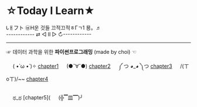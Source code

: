 # ☆Today I Learn★
Ꮣㅐフト ㉥Η운 것들 끄적끄적ㅎГㄱ1 묭。♬
<br>
------------ ⇄ ◁ II ▷ ↻------------
<hr>

☞ 데이터 과학을 위한 **파이썬프로그래밍** (made by choi) ☜

&emsp; ( •̀ ω •́ )✧ [chapter1](chapter_1.md)
&emsp; (●ˇ∀ˇ●) [chapter2](chapter_2.md)
&emsp; ༼ つ ◕_◕ ༽つ [chapter3](chapter_3.md)
&emsp; /(ㄒoㄒ)/~~ [chapter4](chapter_4.md)

<br>
&emsp; ಥ_ಥ [chapter5](
&emsp; (╬▔皿▔)╯ 
